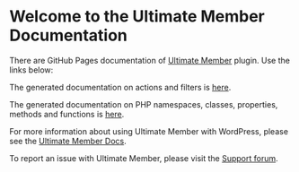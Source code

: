 # Welcome to the Ultimate Member Documentation

There are GitHub Pages documentation of [Ultimate Member](https://wordpress.org/plugins/ultimate-member/) plugin. Use the links below:

The generated documentation on actions and filters is [here](https://ultimatemember.github.io/ultimatemember/hooks).

The generated documentation on PHP namespaces, classes, properties, methods and functions is [here](https://ultimatemember.github.io/ultimatemember/phpdoc).

For more information about using Ultimate Member with WordPress, please see the [Ultimate Member Docs](https://docs.ultimatemember.com/).

To report an issue with Ultimate Member, please visit the [Support forum](https://wordpress.org/support/plugin/ultimate-member/).
